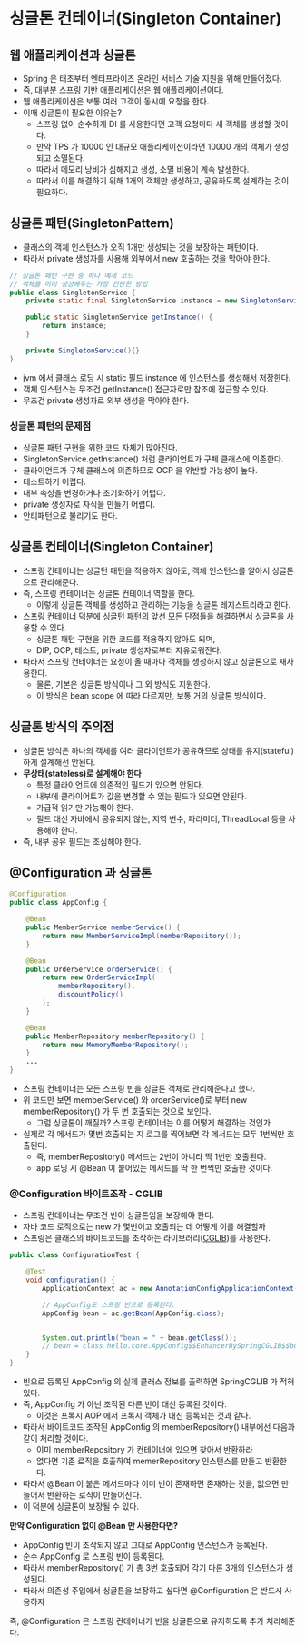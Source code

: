 # 싱글톤 컨테이너(Singleton Container)
## 웹 애플리케이션과 싱글톤
- Spring 은 태초부터 엔터프라이즈 온라인 서비스 기술 지원을 위해 만들어졌다.
- 즉, 대부분 스프링 기반 애플리케이션은 웹 애플리케이션이다.
- 웹 애플리케이션은 보통 여러 고객이 동시에 요청을 한다.
- 이때 싱글톤이 필요한 이유는?
    - 스프링 없이 순수하게 DI 를 사용한다면 고객 요청마다 새 객체를 생성할 것이다.
    - 만약 TPS 가 10000 인 대규모 애플리케이션이라면 10000 개의 객체가 생성되고 소멸된다.
    - 따라서 메모리 낭비가 심해지고 생성, 소멸 비용이 계속 발생한다.
    - 따라서 이를 해결하기 위해 1개의 객체만 생성하고, 공유하도록 설계하는 것이 필요하다.

## 싱글톤 패턴(SingletonPattern)
- 클래스의 객체 인스턴스가 오직 1개만 생성되는 것을 보장하는 패턴이다.
- 따라서 private 생성자를 사용해 외부에서 new 호출하는 것을 막아야 한다.
```java
// 싱글톤 패턴 구현 중 하나 예제 코드
// 객체를 미리 생성해두는 가장 간단한 방법
public class SingletonService {
    private static final SingletonService instance = new SingletonService();

    public static SingletonService getInstance() {
        return instance;
    }

    private SingletonService(){}
}
```
- jvm 에서 클래스 로딩 시 static 필드 instance 에 인스턴스를 생성해서 저장한다.
- 객체 인스턴스는 무조건 getInstance() 접근자로만 참조에 접근할 수 있다.
- 무조건 private 생성자로 외부 생성을 막아야 한다.

### 싱글톤 패턴의 문제점
- 싱글톤 패턴 구현을 위한 코드 자체가 많아진다.
- SingletonService.getInstance() 처럼 클라이언트가 구체 클래스에 의존한다.
- 클라이언트가 구체 클래스에 의존하므로 OCP 을 위반할 가능성이 높다.
- 테스트하기 어렵다.
- 내부 속성을 변경하거나 초기화하기 어렵다.
- private 생성자로 자식을 만들기 어렵다.
- 안티패턴으로 불리기도 한다.

## 싱글톤 컨테이너(Singleton Container)
- 스프링 컨테이너는 싱글턴 패턴을 적용하지 않아도, 객체 인스턴스를 알아서 싱글톤으로 관리해준다.
- 즉, 스프링 컨테이너는 싱글톤 컨테이너 역할을 한다.
    - 이렇게 싱글톤 객체를 생성하고 관리하는 기능을 싱글톤 레지스트리라고 한다.
- 스프링 컨테이너 덕분에 싱글턴 패턴의 앞선 모든 단점들을 해결하면서 싱글톤을 사용할 수 있다.
    - 싱글톤 패턴 구현을 위한 코드를 적용하지 않아도 되며,
    - DIP, OCP, 테스트, private 생성자로부터 자유로워진다.
- 따라서 스프링 컨테이너는 요청이 올 때마다 객체를 생성하지 않고 싱글톤으로 재사용한다.
    - 물론, 기본은 싱글톤 방식이나 그 외 방식도 지원한다.
    - 이 방식은 bean scope 에 따라 다르지만, 보통 거의 싱글톤 방식이다.

## 싱글톤 방식의 주의점
- 싱글톤 방식은 하나의 객체를 여러 클라이언트가 공유하므로 상태를 유지(stateful)하게 설계해선 안된다.
- **무상태(stateless)로 설계해야 한다**
    - 특정 클라이언트에 의존적인 필드가 있으면 안된다.
    - 내부에 클라이어트가 값을 변경할 수 있는 필드가 있으면 안된다.
    - 가급적 읽기만 가능해야 한다.
    - 필드 대신 자바에서 공유되지 않는, 지역 변수, 파라미터, ThreadLocal 등을 사용해야 한다.
- 즉, 내부 공유 필드는 조심해야 한다.

## @Configuration 과 싱글톤
```java
@Configuration
public class AppConfig {

    @Bean
    public MemberService memberService() {
        return new MemberServiceImpl(memberRepository());
    }

    @Bean
    public OrderService orderService() {
        return new OrderServiceImpl(
            memberRepository(),
            discountPolicy()
        );
    }

    @Bean
    public MemberRepository memberRepository() {
        return new MemoryMemberRepository();
    }
    ...
}
```
- 스프링 컨테이너는 모든 스프링 빈을 싱글톤 객체로 관리해준다고 했다.
- 위 코드만 보면 memberService() 와 orderService()로 부터 new memberRepository() 가 두 번 호출되는 것으로 보인다.
    - 그럼 싱글톤이 깨질까? 스프링 컨테이너는 이를 어떻게 해결하는 것인가
- 실제로 각 메서드가 몇번 호출되는 지 로그를 찍어보면 각 메서드는 모두 1번씩만 호출된다.
    - 즉, memberRepository() 메서드는 2번이 아니라 딱 1번만 호출된다.
    - app 로딩 시 @Bean 이 붙어있는 메서드를 딱 한 번씩만 호출한 것이다.

### @Configuration 바이트조작 - CGLIB 
- 스프링 컨테이너는 무조건 빈이 싱글톤임을 보장해야 한다.
- 자바 코드 로직으로는 new 가 몇번이고 호출되는 데 어떻게 이를 해결할까
- 스프링은 클래스의 바이트코드를 조작하는 라이브러리([CGLIB](../aop/1-1.DynamicProxy_ProxyingMechanisms.md))를 사용한다.

```java
public class ConfigurationTest {

    @Test
    void configuration() {
        ApplicationContext ac = new AnnotationConfigApplicationContext(AppConfig.class);

        // AppConfig도 스프링 빈으로 등록된다.
        AppConfig bean = ac.getBean(AppConfig.class);


        System.out.println("bean = " + bean.getClass());
        // bean = class hello.core.AppConfig$$EnhancerBySpringCGLIB$$bd479d70
    }
}
```
- 빈으로 등록된 AppConfig 의 실제 클래스 정보를 출력하면 SpringCGLIB 가 적혀있다.
- 즉, AppConfig 가 아닌 조작된 다른 빈이 대신 등록된 것이다.
    - 이것은 프록시 AOP 에서 프록시 객체가 대신 등록되는 것과 같다.
- 따라서 바이트코드 조작된 AppConfig 의 memberRepository() 내부에선 다음과 같이 처리할 것이다.
    - 이미 memberRepository 가 컨테이너에 있으면 찾아서 반환하라
    - 없다면 기존 로직을 호출하여 memerRepository 인스턴스를 만들고 반환한다.
- 따라서 @Bean 이 붙은 메서드마다 이미 빈이 존재하면 존재하는 것을, 없으면 만들어서 반환하는 로직이 만들어진다.
- 이 덕분에 싱글톤이 보장될 수 있다.

**만약 Configuration 없이 @Bean 만 사용한다면?**
- AppConfig 빈이 조작되지 않고 그대로 AppConfig 인스턴스가 등록된다.
- 순수 AppConfig 로 스프링 빈이 등록된다.
- 따라서 memberRepository() 가 총 3번 호출되어 각기 다른 3개의 인스턴스가 생성된다.  
- 따라서 의존성 주입에서 싱글톤을 보장하고 싶다면 @Configuration 은 반드시 사용하자

즉, @Configuration 은 스프링 컨테이너가 빈을 싱글톤으로 유지하도록 추가 처리해준다.